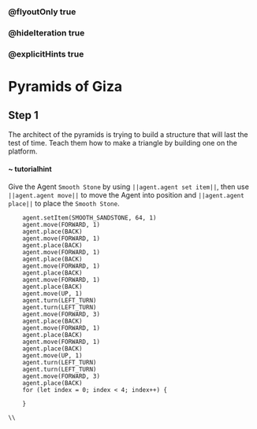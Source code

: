 ### @flyoutOnly true
### @hideIteration true
### @explicitHints true

# Pyramids of Giza

## Step 1
The architect of the pyramids is trying to build a structure that will last the test of time. Teach them how to make a triangle by building one on the platform.


#### ~ tutorialhint 
Give the Agent `Smooth Stone` by using ``||agent.agent set item||``, then use ``||agent.agent move||`` to move the Agent into position and ``||agent.agent place||`` to place the `Smooth Stone`.

```ghost
    agent.setItem(SMOOTH_SANDSTONE, 64, 1)
    agent.move(FORWARD, 1)
    agent.place(BACK)
    agent.move(FORWARD, 1)
    agent.place(BACK)
    agent.move(FORWARD, 1)
    agent.place(BACK)
    agent.move(FORWARD, 1)
    agent.place(BACK)
    agent.move(FORWARD, 1)
    agent.place(BACK)
    agent.move(UP, 1)
    agent.turn(LEFT_TURN)
    agent.turn(LEFT_TURN)
    agent.move(FORWARD, 3)
    agent.place(BACK)
    agent.move(FORWARD, 1)
    agent.place(BACK)
    agent.move(FORWARD, 1)
    agent.place(BACK)
    agent.move(UP, 1)
    agent.turn(LEFT_TURN)
    agent.turn(LEFT_TURN)
    agent.move(FORWARD, 3)
    agent.place(BACK)
    for (let index = 0; index < 4; index++) {
    	
    }
```
```template
\\
```
```package
```
